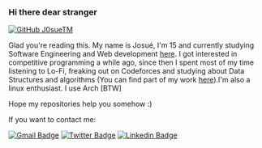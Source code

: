 ### Hi there dear stranger

[![GitHub J0sueTM](https://img.shields.io/github/followers/j0sueTM?label=follow&style=social)](https://github.com/J0sueTM)

  Glad you're reading this. My name is Josué, I'm 15 and currently studying Software Engineering and Web development [here](https://etecfernandopolis.com.br/site/inicio/). I got interested in competitive programming a while ago, since then I spent most of my time listening to Lo-Fi, freaking out on Codeforces and studying about Data Structures and algorithms (You can find part of my work [here](https://github.com/J0sueTM/Competitive-Programming)).I'm also a linux enthusiast. I use Arch [BTW]

Hope my repositories help you somehow :)

If you want to contact me:

[![Gmail Badge](https://img.shields.io/badge/-jteodomo@gmail.com-red?style=flat-square&logo=Gmail&logoColor=white&link=mailto:jteodomo@gmail.com)](mailto:jteodomo@gmail.com)
[![Twitter Badge](https://img.shields.io/badge/-@jozuteomo-blue?style=flat-square&labelColor=blue&logo=twitter&logoColor=white&link=https://twitter.com/jozuteomo)](https://twitter.com/jozuteomo)
[![Linkedin Badge](https://img.shields.io/badge/-Linkedin-blue?style=flat-square&logo=Linkedin&logoColor=white&link=https://www.linkedin.com/in/josué-teodoro-moreira-5998ab1a2/)](https://www.linkedin.com/in/josué-teodoro-moreira-5998ab1a2/) 
